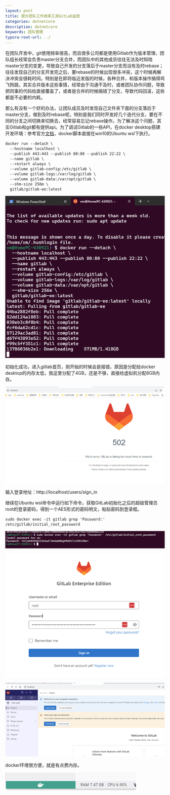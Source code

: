 ```yaml
---
layout: post
title: 提升团队工作效率工具GitLab监控
categories: dotnetcore
description: dotnetcore
keywords: 团队管理
typora-root-url: ../
---
```


在团队开发中，git使用频率很高，而且很多公司都是使用Gitlab作为版本管理，团队组长经常会负责master分支合并，而团队中的其他成员往往无法及时知晓master分支的变更，导致自己开发的分支落后于master分支而没有及时rebase；往往发现自己的分支开发完之后，要rebase的时候出现很多冲突，这个时候再解决冲突会很耗时间。特别是在即将临近发版的时候，各种合并，和版本操作搞得鸡飞狗跳，其实合并版本这些事情，经常由于沟通不及时，或者团队协作问题，导致把同事的代码给直接覆盖了，或者是合并的时候搞错了分支，导致代码回滚，这些都是不必要的内耗。

那么有没有一个好的办法，让团队成员及时发现自己文件夹下面的分支落后于master分支，做到及时rebase呢，特别是我们同时开发好几个迭代分支，要在不同的分支之间切换来切换去，经常容易忘记rebase操作。为了解决这个问题，其实Gitlab和git都有提供api。为了调试Gitlab的一些API，在docker desktop搭建开发环境：参考官方[文档](https://docs.gitlab.com/ee/install/docker.html)，docker脚本直接在win10的Ubuntu wsl下执行。

```shel
docker run --detach \
  --hostname localhost \
  --publish 443:443 --publish 80:80 --publish 22:22 \
  --name gitlab \
  --restart always \
  --volume gitlab-config:/etc/gitlab \
  --volume gitlab-logs:/var/log/gitlab \
  --volume gitlab-data:/var/opt/gitlab \
  --shm-size 256m \
  gitlab/gitlab-ee:latest

```

![image-20230920005234025](/images/posts/image-20230920005234025.png)



初始化成功，进入gitlab首页，刚开始的时候会是报错，原因是分配给docker desktop的内存太低，我这里分配了4GB，还是不够，直接给虚拟机分配8GB内存。

![image-20230920005628850](/images/posts/image-20230920005628850.png)

输入登录地址：http://localhost/users/sign_in

继续在Ubuntu wsl命令中运行如下命令，获取GitLab初始化之后的超级管理员root的登录密码，得到一个AES形式的密码明文，粘贴密码到登录框。

```shell
sudo docker exec -it gitlab grep 'Password:' /etc/gitlab/initial_root_password
```

![image-20230920010005357](/images/posts/image-20230920010005357.png)

![image-20230920010036399](/images/posts/image-20230920010036399.png)

![image-20230920010208525](/images/posts/image-20230920010208525.png)

docker环境很方便，就是有点费内存。

![image-20230920011238861](/images/posts/image-20230920011238861.png)

